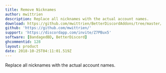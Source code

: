 ```yaml
---
title: Remove Nicknames
author: mwittrien
description: Replace all nicknames with the actual account names.
download: https://github.com/mwittrien/BetterDiscordAddons/tree/master/Plugins/RemoveNicknames
github: 'https://github.com/mwittrien/'
support: 'https://discordapp.com/invite/Z7PBux5'
software: [BandagedBD, BetterDiscord]
ghcommentid: 128
layout: product
date: 2018-10-25T04:11:01.519Z
---
```

Replace all nicknames with the actual account names.